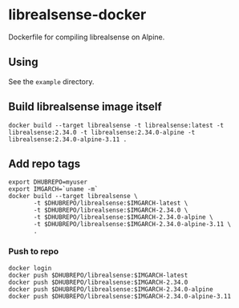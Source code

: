 # librealsense-docker

Dockerfile for compiling librealsense on Alpine.

## Using

See the `example` directory.

## Build librealsense image itself

    docker build --target librealsense -t librealsense:latest -t librealsense:2.34.0 -t librealsense:2.34.0-alpine -t librealsense:2.34.0-alpine-3.11 .

## Add repo tags

    export DHUBREPO=myuser
    export IMGARCH=`uname -m`
    docker build --target librealsense \
           -t $DHUBREPO/librealsense:$IMGARCH-latest \
           -t $DHUBREPO/librealsense:$IMGARCH-2.34.0 \
           -t $DHUBREPO/librealsense:$IMGARCH-2.34.0-alpine \
           -t $DHUBREPO/librealsense:$IMGARCH-2.34.0-alpine-3.11 \
           .

### Push to repo

    docker login
    docker push $DHUBREPO/librealsense:$IMGARCH-latest
    docker push $DHUBREPO/librealsense:$IMGARCH-2.34.0
    docker push $DHUBREPO/librealsense:$IMGARCH-2.34.0-alpine
    docker push $DHUBREPO/librealsense:$IMGARCH-2.34.0-alpine-3.11
